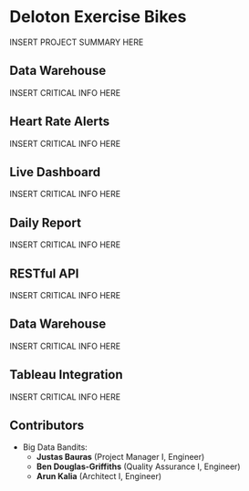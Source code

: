 # Deloton Exercise Bikes

INSERT PROJECT SUMMARY HERE

## Data Warehouse

INSERT CRITICAL INFO HERE

## Heart Rate Alerts

INSERT CRITICAL INFO HERE

## Live Dashboard

INSERT CRITICAL INFO HERE

## Daily Report

INSERT CRITICAL INFO HERE

## RESTful API

INSERT CRITICAL INFO HERE

## Data Warehouse
INSERT CRITICAL INFO HERE

## Tableau Integration

INSERT CRITICAL INFO HERE

## Contributors

- Big Data Bandits:
    - **Justas Bauras** (Project Manager I, Engineer)
    - **Ben Douglas-Griffiths** (Quality Assurance I, Engineer)
    - **Arun Kalia** (Architect I, Engineer)
